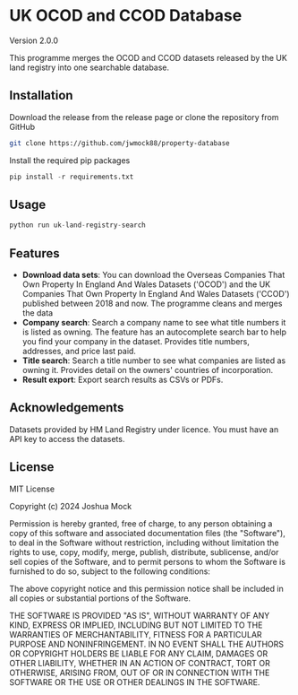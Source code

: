 # UK OCOD and CCOD Database
Version 2.0.0

This programme merges the OCOD and CCOD datasets released by the UK land registry into one searchable database.

## Installation

Download the release from the release page or clone the repository from GitHub

```bash
git clone https://github.com/jwmock88/property-database
```

Install the required pip packages

```python
pip install -r requirements.txt
```

## Usage

```python
python run uk-land-registry-search
```

## Features
- **Download data sets**: You can download the Overseas Companies That Own Property In England And Wales Datasets ('OCOD') and the UK Companies That Own Property In England And Wales Datasets ('CCOD') published between 2018 and now. The programme cleans and merges the data
- **Company search**: Search a company name to see what title numbers it is listed as owning. The feature has an autocomplete search bar to help you find your company in the dataset. Provides title numbers, addresses, and price last paid.
- **Title search**: Search a title number to see what companies are listed as owning it. Provides detail on the owners' countries of incorporation.
- **Result export**: Export search results as CSVs or PDFs.

## Acknowledgements

Datasets provided by HM Land Registry under licence. You must have an API key to access the datasets.

## License

MIT License

Copyright (c) 2024 Joshua Mock

Permission is hereby granted, free of charge, to any person obtaining a copy of this software and associated documentation files (the "Software"), to deal in the Software without restriction, including without limitation the rights to use, copy, modify, merge, publish, distribute, sublicense, and/or sell copies of the Software, and to permit persons to whom the Software is furnished to do so, subject to the following conditions:

The above copyright notice and this permission notice shall be included in all copies or substantial portions of the Software.

THE SOFTWARE IS PROVIDED "AS IS", WITHOUT WARRANTY OF ANY KIND, EXPRESS OR IMPLIED, INCLUDING BUT NOT LIMITED TO THE WARRANTIES OF MERCHANTABILITY, FITNESS FOR A PARTICULAR PURPOSE AND NONINFRINGEMENT. IN NO EVENT SHALL THE AUTHORS OR COPYRIGHT HOLDERS BE LIABLE FOR ANY CLAIM, DAMAGES OR OTHER LIABILITY, WHETHER IN AN ACTION OF CONTRACT, TORT OR OTHERWISE, ARISING FROM, OUT OF OR IN CONNECTION WITH THE SOFTWARE OR THE USE OR OTHER DEALINGS IN THE SOFTWARE.

